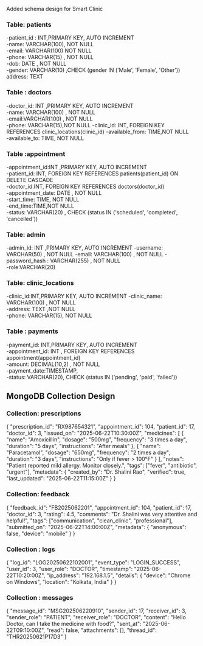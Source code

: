 Added schema design for Smart Clinic
### Table: patients

-patient_id : INT,PRIMARY KEY, AUTO  INCREMENT            
-name:   VARCHAR(100),  NOT NULL                                     
-email: VARCHAR(100)  NOT NULL                           
-phone:  VARCHAR(15) , NOT NULL                             
-dob:    DATE ,  NOT NULL                                      
-gender: VARCHAR(10) ,CHECK (gender IN ('Male', 'Female', 'Other'))
 address:     TEXT       
                    

### Table : doctors

-doctor_id: INT ,PRIMARY KEY, AUTO INCREMENT                     
-name: VARCHAR(100) , NOT NULL                                             
-email:VARCHAR(100) , NOT NULL                                     
-phone: VARCHAR(15),NOT NULL
-clinic_id: INT, FOREIGN KEY REFERENCES clinic_locations(clinic_id)
-available_from: TIME,NOT NULL                                    
-available_to: TIME, NOT NULL                                             

### Table :appointment 

-appointment_id:INT ,PRIMARY KEY, AUTO INCREMENT                                              
-patient_id: INT, FOREIGN KEY REFERENCES patients(patient_id) ON DELETE CASCADE           
-doctor_id:INT, FOREIGN KEY REFERENCES doctors(doctor_id)                                   
-appointment_date: DATE , NOT NULL                                                                      
-start_time: TIME, NOT NULL                                                                      
-end_time:TIME,NOT NULL                                                                      
-status: VARCHAR(20) , CHECK (status IN ('scheduled', 'completed', 'cancelled')) 

### Table: admin 

-admin_id: INT ,PRIMARY KEY, AUTO  INCREMENT 
-username: VARCHAR(50) , NOT NULL
-email: VARCHAR(100) , NOT NULL
-password_hash : VARCHAR(255) , NOT NULL                         
-role:VARCHAR(20)   

### Table: clinic_locations

-clinic_id:INT,PRIMARY KEY, AUTO  INCREMENT 
-clinic_name: VARCHAR(100) , NOT NULL                    
-address: TEXT ,NOT NULL                         
-phone: VARCHAR(15), NOT NULL 

### Table : payments

-payment_id: INT,PRIMARY KEY, AUTO  INCREMENT                                  
-appointment_id: INT , FOREIGN KEY REFERENCES appointment(appointment_id)              
-amount: DECIMAL(10,2) , NOT NULL                                                          
-payment_date:TIMESTAMP,                                       
-status: VARCHAR(20),  CHECK (status IN ('pending', 'paid', 'failed')) 

## MongoDB Collection Design
### Collection: prescriptions
{
  "prescription_id": "RX987654321",
  "appointment_id": 104, 
  "patient_id": 17,
  "doctor_id": 3,
  "issued_on": "2025-06-22T10:30:00Z",
  "medicines": [
{
      "name": "Amoxicillin",
      "dosage": "500mg",
      "frequency": "3 times a day",
      "duration": "5 days",
      "instructions": "After meals"
    },
    {
      "name": "Paracetamol",
      "dosage": "650mg",
      "frequency": "2 times a day",
      "duration": "3 days",
      "instructions": "Only if fever > 100°F"
    }
  ],
  "notes": "Patient reported mild allergy. Monitor closely.",
  "tags": ["fever", "antibiotic", "urgent"],
  "metadata": {
    "created_by": "Dr. Shalini Rao",
    "verified": true,
    "last_updated": "2025-06-22T11:15:00Z"
  }
}

 ### Collection: feedback  
{
  "feedback_id": "FB2025062201",
  "appointment_id": 104,
  "patient_id": 17,
  "doctor_id": 3,
  "rating": 4.5,
  "comments": "Dr. Shalini was very attentive and helpful!",
  "tags": ["communication", "clean_clinic", "professional"],
  "submitted_on": "2025-06-22T14:00:00Z",
  "metadata": {
    "anonymous": false,
    "device": "mobile"
  }
}

 ### Collection : logs
{
  "log_id": "LOG20250622102001",
  "event_type": "LOGIN_SUCCESS",
  "user_id": 3,
  "user_role": "DOCTOR",
  "timestamp": "2025-06-22T10:20:00Z",
  "ip_address": "192.168.1.5",
  "details": {
    "device": "Chrome on Windows",
    "location": "Kolkata, India"
  }
}

 ### Collection : messages
{
  "message_id": "MSG202506220910",
  "sender_id": 17,
  "receiver_id": 3,
  "sender_role": "PATIENT",
  "receiver_role": "DOCTOR",
  "content": "Hello Doctor, can I take the medicine with food?",
  "sent_at": "2025-06-22T09:10:00Z",
  "read": false,
  "attachments": [],
  "thread_id": "THR20250621P17D3"
}








